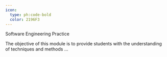 ```yaml
---
icon:
  type: ph:code-bold
  color: 2196F3
---
```


Software Engineering Practice

The objective of this module is to provide students with the understanding of techniques and methods ... 
